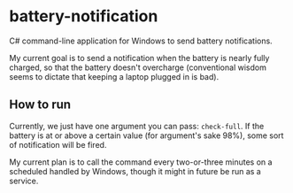 # battery-notification

C# command-line application for Windows to send battery notifications.

My current goal is to send a notification when the battery is nearly fully charged, so that the battery doesn't overcharge (conventional wisdom seems to dictate that keeping a laptop plugged in is bad).

## How to run

Currently, we just have one argument you can pass: `check-full`. If the battery is at or above a certain value (for argument's sake 98%), some sort of notification will be fired.

My current plan is to call the command every two-or-three minutes on a scheduled handled by Windows, though it might in future be run as a service.
